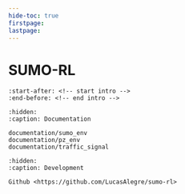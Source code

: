 ```yaml
---
hide-toc: true
firstpage:
lastpage:
---
```


# SUMO-RL

```{include} ../README.md
:start-after: <!-- start intro -->
:end-before: <!-- end intro -->
```

```{toctree}
:hidden:
:caption: Documentation

documentation/sumo_env
documentation/pz_env
documentation/traffic_signal
```

```{toctree}
:hidden:
:caption: Development

Github <https://github.com/LucasAlegre/sumo-rl>
```